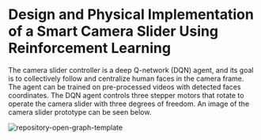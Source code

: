 # Design and Physical Implementation of a Smart Camera Slider Using Reinforcement Learning

The camera slider controller is a deep Q-network (DQN) agent, and its goal is to collectively follow and centralize human faces in the camera frame. The agent can be trained on pre-processed videos with detected faces coordinates. The DQN agent controls three stepper motors that rotate to operate the camera slider with three degrees of freedom. An image of the camera slider prototype can be seen below.

![repository-open-graph-template](https://github.com/hafezgh/bahcelor_thesis/blob/master/camera_slider.jpg?raw=true)
